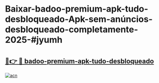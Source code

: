 # Baixar-badoo-premium-apk-tudo-desbloqueado-Apk-sem-anúncios-desbloqueado-completamente-2025-#jyumh

# <h2><a href="https://ainizakaria.my?title=badoo-premium-apk-tudo-desbloqueado&ref=24M">🔗👉 🔴 badoo-premium-apk-tudo-desbloqueado</a></h2>

[![acn](https://github.com/user-attachments/assets/0f9c940e-d8b0-45ae-aac7-cd30a18b3e1c)](https://ainizakaria.my?title=badoo-premium-apk-tudo-desbloqueado&ref=24M)

